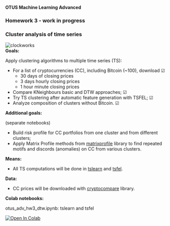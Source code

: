 
**OTUS Machine Learning Advanced**
### **Homework 3** - work in progress

### Cluster analysis of time series
![clockworks](https://user-images.githubusercontent.com/73858914/153416075-05ab7f45-3186-40af-8727-f62892fc1976.png)  
**Goals:**  

Apply clustering algorithms to multiple time series (TS):
- For a list of cryptocurrencies (CC), including Bitcoin (~100), download ☑︎
    - 30 days of closing prices
    - 3 days hourly closing prices
    - 1 hour minute closing prices
- Compare KNeighbours basic and DTW approaches;  ☑︎
- Try TS clustering after automatic feature generation with TSFEL;  ☑︎
- Analyze composition of clusters without Bitcoin.  ☑︎

**Additional goals:**  

(separate notebooks)
- Build risk profile for CC portfolios from one cluster and from
different clusters;
- Apply Matrix Profile methods from [matrixprofile](https://github.com/matrix-profile-foundation/matrixprofile) library to find repeated motifs and discords (anomalies) on CC from various clusters.


**Means:**  

- All TS computations will be done in [tslearn](https://github.com/tslearn-team/tslearn) and
[tsfel](https://github.com/fraunhoferportugal/tsfel).

**Data:**  

- CC prices will be downloaded with [cryptocompare](https://github.com/lagerfeuer/cryptocompare) library.

**Colab notebooks:**

otus_adv_hw3_dtw.ipynb: tslearn and tsfel  

<a href="https://colab.research.google.com/github/oort77/OTUS_ADV_HW3/blob/main/notebooks/otus_adv_hw3_dtw.ipynb" target="_parent"><img src="https://colab.research.google.com/assets/colab-badge.svg" alt="Open In Colab"/></a>
